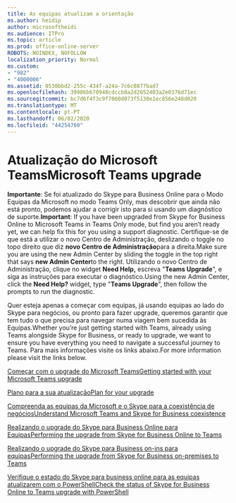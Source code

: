 ```yaml
---
title: As equipas atualizam a orientação
ms.author: heidip
author: microsoftheidi
ms.audience: ITPro
ms.topic: article
ms.prod: office-online-server
ROBOTS: NOINDEX, NOFOLLOW
localization_priority: Normal
ms.custom:
- "982"
- "4000006"
ms.assetid: 0530bbd2-255c-434f-a24a-7c6c0877bad7
ms.openlocfilehash: 39986b670948cdccb8a2d2652403a2e0376d71ec
ms.sourcegitcommit: bc7d6f4f3c9f7060d073f5130e1ec856e248d020
ms.translationtype: MT
ms.contentlocale: pt-PT
ms.lasthandoff: 06/02/2020
ms.locfileid: "44254760"
---
```

# <a name="microsoft-teams-upgrade"></a><span data-ttu-id="e0086-102">Atualização do Microsoft Teams</span><span class="sxs-lookup"><span data-stu-id="e0086-102">Microsoft Teams upgrade</span></span>

<span data-ttu-id="e0086-103">**Importante**: Se foi atualizado do Skype para Business Online para o Modo Equipas da Microsoft no modo Teams Only, mas descobrir que ainda não está pronto, podemos ajudar a corrigir isto para si usando um diagnóstico de suporte.</span><span class="sxs-lookup"><span data-stu-id="e0086-103">**Important**: If you have been upgraded from Skype for Business Online to Microsoft Teams in Teams Only mode, but find you aren’t ready yet, we can help fix this for you using a support diagnostic.</span></span> <span data-ttu-id="e0086-104">Certifique-se de que está a utilizar o novo Centro de Administração, deslizando o toggle no topo direito que diz **novo Centro de Administração**para a direita.</span><span class="sxs-lookup"><span data-stu-id="e0086-104">Make sure you are using the new Admin Center by sliding the toggle in the top right that says **new Admin Center**to the right.</span></span> <span data-ttu-id="e0086-105">Utilizando o novo Centro de Administração, clique no widget **Need Help,** escreva "**Teams Upgrade**", e siga as instruções para executar o diagnóstico.</span><span class="sxs-lookup"><span data-stu-id="e0086-105">Using the new Admin Center, click the **Need Help?** widget, type "**Teams Upgrade**", then follow the prompts to run the diagnostic.</span></span>

<span data-ttu-id="e0086-106">Quer esteja apenas a começar com equipas, já usando equipas ao lado do Skype para negócios, ou pronto para fazer upgrade, queremos garantir que tem tudo o que precisa para navegar numa viagem bem sucedida às Equipas.</span><span class="sxs-lookup"><span data-stu-id="e0086-106">Whether you’re just getting started with Teams, already using Teams alongside Skype for Business, or ready to upgrade, we want to ensure you have everything you need to navigate a successful journey to Teams.</span></span> <span data-ttu-id="e0086-107">Para mais informações visite os links abaixo.</span><span class="sxs-lookup"><span data-stu-id="e0086-107">For more information please visit the links below.</span></span>

[<span data-ttu-id="e0086-108">Começar com o upgrade do Microsoft Teams</span><span class="sxs-lookup"><span data-stu-id="e0086-108">Getting started with your Microsoft Teams upgrade</span></span>](https://docs.microsoft.com/MicrosoftTeams/upgrade-start-here)

[<span data-ttu-id="e0086-109">Plano para a sua atualização</span><span class="sxs-lookup"><span data-stu-id="e0086-109">Plan for your upgrade</span></span>](https://docs.microsoft.com/MicrosoftTeams/upgrade-plan-journey)

[<span data-ttu-id="e0086-110">Compreenda as equipas da Microsoft e o Skype para a coexistência de negócios</span><span class="sxs-lookup"><span data-stu-id="e0086-110">Understand Microsoft Teams and Skype for Business coexistence</span></span>](https://docs.microsoft.com/MicrosoftTeams/teams-and-skypeforbusiness-coexistence-and-interoperability)

[<span data-ttu-id="e0086-111">Realizando o upgrade do Skype para Business Online para Equipas</span><span class="sxs-lookup"><span data-stu-id="e0086-111">Performing the upgrade from Skype for Business Online to Teams</span></span>](https://docs.microsoft.com/MicrosoftTeams/upgrade-to-teams-execute-skypeforbusinessonline)

[<span data-ttu-id="e0086-112">Realizando o upgrade do Skype para Business on-ins para equipas</span><span class="sxs-lookup"><span data-stu-id="e0086-112">Performing the upgrade from Skype for Business on-premises to Teams</span></span>](https://docs.microsoft.com/MicrosoftTeams/upgrade-to-teams-execute-skypeforbusinesshybridonprem)
 
[<span data-ttu-id="e0086-113">Verifique o estado do Skype para business online para as equipas atualizarem com o PowerShell</span><span class="sxs-lookup"><span data-stu-id="e0086-113">Check the status of Skype for Business Online to Teams upgrade with PowerShell</span></span>](https://docs.microsoft.com/powershell/module/skype/get-csteamsupgradestatus?view=skype-ps)